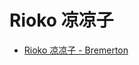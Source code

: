 # Rioko 凉凉子

* [Rioko 凉凉子 - Bremerton](https://www.reddit.com/r/CentralNudity/comments/175i8jv/rioko_%E5%87%89%E5%87%89%E5%AD%90_bremerton/)
